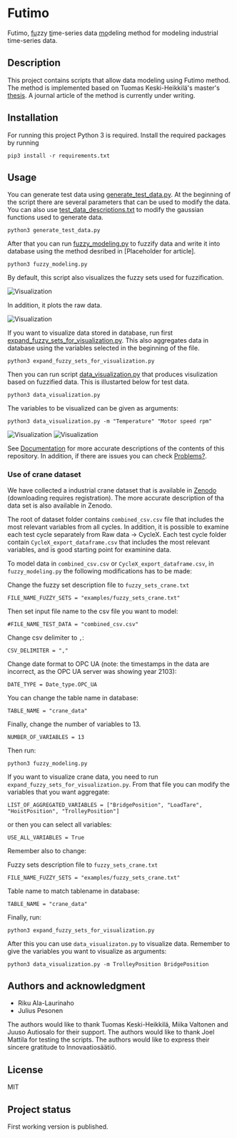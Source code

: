 # Futimo
Futimo, <ins>fu</ins>zzy <ins>ti</ins>me-series data <ins>mo</ins>deling method for modeling industrial time-series data.

## Description
This project contains scripts that allow data modeling using Futimo method. The method is implemented based on Tuomas Keski-Heikkilä's master's [thesis](http://urn.fi/URN:NBN:fi:aalto-202109059012).
A journal article of the method is currently under writing.

## Installation
For running this project Python 3 is required. Install the required packages by running 

    pip3 install -r requirements.txt

## Usage
You can generate test data using [generate_test_data.py](generate_test_data.py). At the beginning of the script there are several parameters that can be used to modify the data. You can also use [test_data_descriptions.txt](examples/test_data_descriptions.txt) to modify the gaussian functions used to generate data.

    python3 generate_test_data.py

After that you can run [fuzzy_modeling.py](fuzzy_modeling.py) to fuzzify data and write it into database using the method desribed in [Placeholder for article].

    python3 fuzzy_modeling.py

By default, this script also visualizes the fuzzy sets used for fuzzification.

![Visualization](examples/figures/fuzzy_sets.png)

In addition, it plots the raw data.

![Visualization](examples/figures/Visualization_of_crane_data_raw.png)

If you want to visualize data stored in database, run first [expand_fuzzy_sets_for_visualization.py](expand_fuzzy_sets_for_visualization.py). This also aggregates data in database using the variables selected in the beginning of the file.

    python3 expand_fuzzy_sets_for_visualization.py

Then you can run script [data_visualization.py](data_visualization.py) that produces visulization based on fuzzified data. This is illustarted below for test data.

    python3 data_visualization.py

The variables to be visualized can be given as arguments:

    python3 data_visualization.py -m "Temperature" "Motor speed rpm"

![Visualization](examples/figures/visualization_cycle_1.JPG)
![Visualization](examples/figures/visualization_cycle_1_xy.JPG)

See [Documentation](Documentation.md) for more accurate descriptions of the contents of this repository. In addition, if there are issues you can check [Problems?](Documentation.md#problems).

### Use of crane dataset

We have collected a industrial crane dataset that is available in [Zenodo](https://doi.org/10.5281/zenodo.6907569) (downloading requires registration).
The more accurate description of tha data set is also available in Zenodo.

The root of dataset folder contains `combined_csv.csv` file that includes the most relevant variables from all cycles.
In addition, it is possible to examine each test cycle separately from Raw data -> CycleX. Each test cycle folder contain `CycleX_export_dataframe.csv` that includes the most relevant variables, and is good starting point for examinine data.

To model data in `combined_csv.csv` or `CycleX_export_dataframe.csv`, in `fuzzy_modeling.py` the following modifications has to be made:

Change the fuzzy set description file to `fuzzy_sets_crane.txt`

    FILE_NAME_FUZZY_SETS = "examples/fuzzy_sets_crane.txt"

Then set input file name to the csv file you want to model:

    #FILE_NAME_TEST_DATA = "combined_csv.csv"

Change csv delimiter to `,`:

    CSV_DELIMITER = ","

Change date format to OPC UA (note: the timestamps in the data are incorrect, as the OPC UA server was showing year 2103):

    DATE_TYPE = Date_type.OPC_UA

You can change the table name in database:

    TABLE_NAME = "crane_data"

Finally, change the number of variables to 13.

    NUMBER_OF_VARIABLES = 13

Then run:

    python3 fuzzy_modeling.py

If you want to visualize crane data, you need to run `expand_fuzzy_sets_for_visualization.py`.
From that file you can modify the variables that you want aggregate:

    LIST_OF_AGGREGATED_VARIABLES = ["BridgePosition", "LoadTare", "HoistPosition", "TrolleyPosition"]

or then you can select all variables:

    USE_ALL_VARIABLES = True

Remember also to change:

Fuzzy sets description file to `fuzzy_sets_crane.txt`

    FILE_NAME_FUZZY_SETS = "examples/fuzzy_sets_crane.txt"

Table name to match tablename in database:

    TABLE_NAME = "crane_data"

Finally, run:

    python3 expand_fuzzy_sets_for_visualization.py

After this you can use `data_visualizaton.py` to visualize data. Remember to give the variables you want to visualize as arguments:

    python3 data_visualization.py -m TrolleyPosition BridgePosition


## Authors and acknowledgment
* Riku Ala-Laurinaho
* Julius Pesonen

The authors would like to thank Tuomas Keski-Heikkilä, Miika Valtonen and Juuso Autiosalo for their support.
The authors would like to thank Joel Mattila for testing the scripts.
The authors would like to express their sincere gratitude to Innovaatiosäätiö.

## License
MIT

## Project status
First working version is published.
